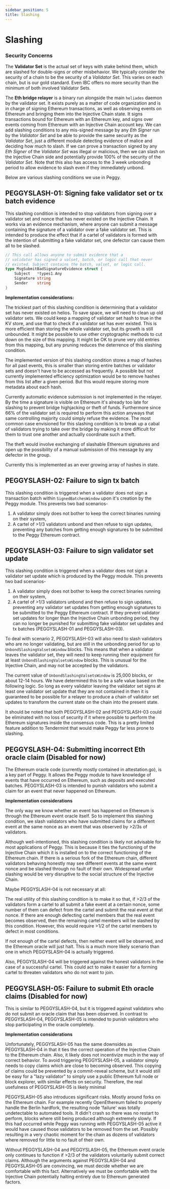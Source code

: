 ```yaml
---
sidebar_position: 5
title: Slashing
---
```


# Slashing
### Security Concerns

The **Validator Set** is the actual set of keys with stake behind them, which are slashed for double-signs or other
misbehavior. We typically consider the security of a chain to be the security of a _Validator Set_. This varies on
each chain, but is our gold standard. Even IBC offers no more security than the minimum of both involved Validator Sets.

The **Eth bridge relayer** is a binary run alongside the main `heliades` daemon by the validator set. It exists purely as a matter of code organization and is in charge of signing Ethereum transactions, as well as observing events on Ethereum and bringing them into the Injective Chain state. It signs transactions bound for Ethereum with an Ethereum key, and signs over events coming from Ethereum with an Injective Chain account key. We can add slashing conditions to any mis-signed message by any _Eth Signer_ run by the _Validator Set_ and be able to provide the same security as the _Validator Set_, just a different module detecting evidence of malice and deciding how much to slash. If we can prove a transaction signed by any _Eth Signer_ of the _Validator Set_ was illegal or malicious, then we can slash on the Injective Chain side and potentially provide 100% of the security of the _Validator Set_. Note that this also has access to the 3 week unbonding period to allow evidence to slash even if they immediately unbond.

Below are various slashing conditions we use in Peggy.

## PEGGYSLASH-01: Signing fake validator set or tx batch evidence

This slashing condition is intended to stop validators from signing over a validator set and nonce that has never existed on the Injective Chain. It works via an evidence mechanism, where anyone can submit a message containing the signature of a validator over a fake validator set. This is intended to produce the effect that if a cartel of validators is formed with the intention of submitting a fake validator set, one defector can cause them all to be slashed.
```go
// This call allows anyone to submit evidence that a
// validator has signed a valset, batch, or logic call that never
// existed. Subject contains the batch, valset, or logic call.
type MsgSubmitBadSignatureEvidence struct {
	Subject   *types1.Any 
	Signature string      
	Sender    string      
}
```
**Implementation considerations:**

The trickiest part of this slashing condition is determining that a validator set has never existed on helios. To save space, we will need to clean up old validator sets. We could keep a mapping of validator set hash to true in the KV store, and use that to check if a validator set has ever existed. This is more efficient than storing the whole validator set, but its growth is still unbounded. It might be possible to use other cryptographic methods to cut down on the size of this mapping. It might be OK to prune very old entries from this mapping, but any pruning reduces the deterrence of this slashing condition.

The implemented version of this slashing condition stores a map of hashes for all past events, this is smaller than storing entire batches or validator sets and doesn't have to be accessed as frequently. A possible but not currently implemented efficiency optimization would be to remove hashes from this list after a given period. But this would require storing more metadata about each hash.

Currently automatic evidence submission is not implemented in the relayer. By the time a signature is visible on Ethereum it's already too late for slashing to prevent bridge highjacking or theft of funds. Furthermore since 66% of the validator set is required to perform this action anyways that same controlling majority could simply refuse the evidence. The most common case envisioned for this slashing condition is to break up a cabal of validators trying to take over the bridge by making it more difficult for them to trust one another and actually coordinate such a theft.

The theft would involve exchanging of slashable Ethereum signatures and open up the possibility of a manual submission of this message by any defector in the group.

Currently this is implemented as an ever growing array of hashes in state.

## PEGGYSLASH-02: Failure to sign tx batch

This slashing condition is triggered when a validator does not sign a transaction batch within `SignedBatchesWindow` upon it's creation by the Peggy module. This prevents two bad scenarios-

1. A validator simply does not bother to keep the correct binaries running on their system,
2. A cartel of >1/3 validators unbond and then refuse to sign updates, preventing any batches from getting enough signatures to be submitted to the Peggy Ethereum contract.

## PEGGYSLASH-03: Failure to sign validator set update

This slashing condition is triggered when a validator does not sign a validator set update which is produced by the Peggy  module. This prevents two bad scenarios-

1. A validator simply does not bother to keep the correct binaries running on their system,
2. A cartel of >1/3 validators unbond and then refuse to sign updates, preventing any validator set updates from getting enough signatures to be submitted to the Peggy Ethereum contract. If they prevent validator set updates for longer than the Injective Chain unbonding period, they can no longer be punished for submitting fake validator set updates and tx batches (PEGGYSLASH-01 and PEGGYSLASH-03).

To deal with scenario 2, PEGGYSLASH-03 will also need to slash validators who are no longer validating, but are still in the unbonding period for up to `UnbondSlashingValsetsWindow` blocks. This means that when a validator leaves the validator set, they will need to keep running their equipment for at least `UnbondSlashingValsetsWindow` blocks. This is unusual for the Injective Chain, and may not be accepted by the validators.

The current value of `UnbondSlashingValsetsWindow` is 25,000 blocks, or about 12-14 hours. We have determined this to be a safe value based on the following logic. So long as every validator leaving the validator set signs at least one validator set update that they are not contained in then it is guaranteed to be possible for a relayer to produce a chain of validator set updates to transform the current state on the chain into the present state.

It should be noted that both PEGGYSLASH-02 and PEGGYSLASH-03 could be eliminated with no loss of security if it where possible to perform the Ethereum signatures inside the consensus code. This is a pretty limited feature addition to Tendermint that would make Peggy far less prone to slashing.

## PEGGYSLASH-04: Submitting incorrect Eth oracle claim (Disabled for now)

The Ethereum oracle code (currently mostly contained in attestation.go), is a key part of Peggy. It allows the Peggy module to have knowledge of events that have occurred on Ethereum, such as deposits and executed batches. PEGGYSLASH-03 is intended to punish validators who submit a claim for an event that never happened on Ethereum.

**Implementation considerations**

The only way we know whether an event has happened on Ethereum is through the Ethereum event oracle itself. So to implement this slashing condition, we slash validators who have submitted claims for a different event at the same nonce as an event that was observed by >2/3s of validators.

Although well-intentioned, this slashing condition is likely not advisable for most applications of Peggy. This is because it ties the functioning of the Injective Chain which it is installed on to the correct functioning of the Ethereum chain. If there is a serious fork of the Ethereum chain, different validators behaving honestly may see different events at the same event nonce and be slashed through no fault of their own. Widespread unfair slashing would be very disruptive to the social structure of the Injective Chain.

Maybe PEGGYSLASH-04 is not necessary at all:

The real utility of this slashing condition is to make it so that, if >2/3 of the validators form a cartel to all submit a fake event at a certain nonce, some number of them can defect from the cartel and submit the real event at that nonce. If there are enough defecting cartel members that the real event becomes observed, then the remaining cartel members will be slashed by this condition. However, this would require >1/2 of the cartel members to defect in most conditions.

If not enough of the cartel defects, then neither event will be observed, and the Ethereum oracle will just halt. This is a much more likely scenario than one in which PEGGYSLASH-04 is actually triggered.

Also, PEGGYSLASH-04 will be triggered against the honest validators in the case of a successful cartel. This could act to make it easier for a forming cartel to threaten validators who do not want to join.

## PEGGYSLASH-05: Failure to submit Eth oracle claims (Disabled for now)

This is similar to PEGGYSLASH-04, but it is triggered against validators who do not submit an oracle claim that has been observed. In contrast to PEGGYSLASH-04, PEGGYSLASH-05 is intended to punish validators who stop participating in the oracle completely.

**Implementation considerations**

Unfortunately, PEGGYSLASH-05 has the same downsides as PEGGYSLASH-04 in that it ties the correct operation of the Injective Chain to the Ethereum chain. Also, it likely does not incentivize much in the way of correct behavior. To avoid triggering PEGGYSLASH-05, a validator simply needs to copy claims which are close to becoming observed. This copying of claims could be prevented by a commit-reveal scheme, but it would still be easy for a "lazy validator" to simply use a public Ethereum full node or block explorer, with similar effects on security. Therefore, the real usefulness of PEGGYSLASH-05 is likely minimal

PEGGYSLASH-05 also introduces significant risks. Mostly around forks on the Ethereum chain. For example recently OpenEthereum failed to properly handle the Berlin hardfork, the resulting node 'failure' was totally undetectable to automated tools. It didn't crash so there was no restart to perform, blocks where still being produced although extremely slowly. If this had occurred while Peggy was running with PEGGYSLASH-05 active it would have caused those validators to be removed from the set. Possibly resulting in a very chaotic moment for the chain as dozens of validators where removed for little to no fault of their own.

Without PEGGYSLASH-04 and PEGGYSLASH-05, the Ethereum event oracle only continues to function if >2/3 of the validators voluntarily submit correct claims. Although the arguments against PEGGYSLASH-04 and PEGGYSLASH-05 are convincing, we must decide whether we are comfortable with this fact. Alternatively we must be comfortable with the Injective Chain potentially halting entirely due to Ethereum generated factors.

